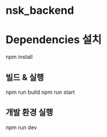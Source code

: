 # nsk_backend

# Dependencies 설치
npm install

## 빌드 & 실행
npm run build
npm run start

## 개발 환경 실행
npm run dev

